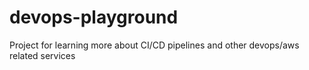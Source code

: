 # devops-playground
Project for learning more about CI/CD pipelines and other devops/aws related services
